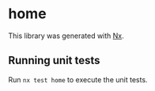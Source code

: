 # home

This library was generated with [Nx](https://nx.dev).


## Running unit tests

Run `nx test home` to execute the unit tests.

